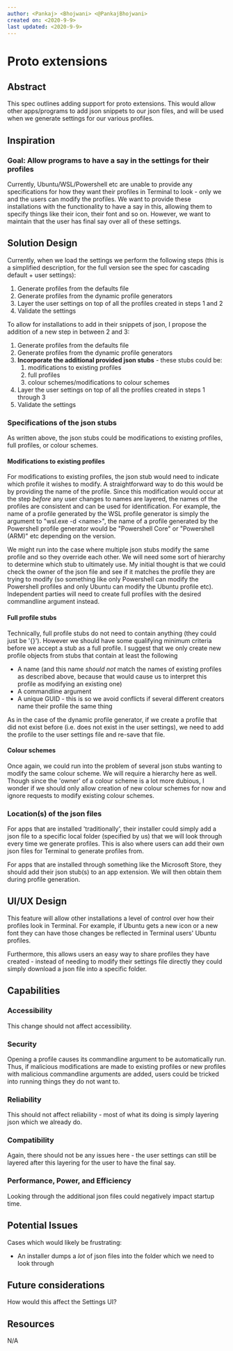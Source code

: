 ```yaml
---
author: <Pankaj> <Bhojwani> <@PankajBhojwani>
created on: <2020-9-9>
last updated: <2020-9-9>
---
```


# Proto extensions

## Abstract

This spec outlines adding support for proto extensions. This would allow other apps/programs
to add json snippets to our json files, and will be used when we generate settings for our various profiles. 

## Inspiration

### Goal: Allow programs to have a say in the settings for their profiles

Currently, Ubuntu/WSL/Powershell etc are unable to provide any specifications for how they want
their profiles in Terminal to look - only we and the users can modify the profiles. We want to provide
these installations with the functionality to have a say in this, allowing them to specify things like
their icon, their font and so on. However, we want to maintain that the user has final say over all of
these settings. 

## Solution Design

Currently, when we load the settings we perform the following steps (this is a simplified description,
for the full version see the spec for cascading default + user settings):

1. Generate profiles from the defaults file
2. Generate profiles from the dynamic profile generators
3. Layer the user settings on top of all the profiles created in steps 1 and 2
4. Validate the settings

To allow for installations to add in their snippets of json, I propose the addition of a new step
in between 2 and 3:

1. Generate profiles from the defaults file
2. Generate profiles from the dynamic profile generators
3. **Incorporate the additional provided json stubs** - these stubs could be:
   1. modifications to existing profiles
   2. full profiles
   3. colour schemes/modifications to colour schemes
4. Layer the user settings on top of all the profiles created in steps 1 through 3
5. Validate the settings

### Specifications of the json stubs

As written above, the json stubs could be modifications to existing profiles, full profiles, or colour schemes.

#### Modifications to existing profiles

For modifications to existing profiles, the json stub would need to indicate which profile it wishes to modify.
A straightforward way to do this would be by providing the name of the profile. Since this modification would
occur at the step _before_ any user changes to names are layered, the names of the profiles are consistent and
can be used for identification. For example, the name of a profile generated by the WSL profile generator is
simply the argument to "wsl.exe -d \<name\>", the name of a profile generated by the Powershell profile generator
would be "Powershell Core" or "Powershell (ARM)" etc depending on the version.

We might run into the case where multiple json stubs modify the same profile and so they override each other. We
will need some sort of hierarchy to determine which stub to ultimately use. My initial thought is that we could
check the owner of the json file and see if it matches the profile they are trying to modify (so something like
only Powershell can modify the Powershell profiles and only Ubuntu can modify the Ubuntu profile etc). Independent
parties will need to create full profiles with the desired commandline argument instead.

#### Full profile stubs

Technically, full profile stubs do not need to contain anything (they could just be '\{\}'). However we should
have some qualifying minimum criteria before we accept a stub as a full profile. I suggest that we only create
new profile objects from stubs that contain at least the following

* A name (and this name _should not_ match the names of existing profiles as described above, because that would cause us to interpret this profile as modifying an existing one)
* A commandline argument
* A unique GUID - this is so we avoid conflicts if several different creators name their profile the same thing

As in the case of the dynamic profile generator, if we create a profile that did not exist before (i.e. does not
exist in the user settings), we need to add the profile to the user settings file and re-save that file. 

#### Colour schemes

Once again, we could run into the problem of several json stubs wanting to modify the same colour scheme. We
will require a hierarchy here as well. Though since the 'owner' of a colour scheme is a lot more dubious, I wonder
if we should only allow creation of new colour schemes for now and ignore requests to modify existing colour
schemes. 

### Location(s) of the json files

For apps that are installed 'traditionally', their installer could simply add a json file to a specific local folder
(specified by us) that we will look through every time we generate profiles. This is also where users can add
their own json files for Terminal to generate profiles from. 

For apps that are installed through something like the Microsoft Store, they should add their json stub(s) to
an app extension. We will then obtain them during profile generation. 

## UI/UX Design

This feature will allow other installations a level of control over how their profiles look in Terminal. For example,
if Ubuntu gets a new icon or a new font they can have those changes be reflected in Terminal users' Ubuntu profiles.

Furthermore, this allows users an easy way to share profiles they have created - instead of needing to modify their
settings file directly they could simply download a json file into a specific folder. 

## Capabilities

### Accessibility

This change should not affect accessibility.

### Security

Opening a profile causes its commandline argument to be automatically run. Thus, if malicious modifications are made
to existing profiles or new profiles with malicious commandline arguments are added, users could be tricked into running
things they do not want to.

### Reliability

This should not affect reliability - most of what its doing is simply layering json which we already do. 

### Compatibility

Again, there should not be any issues here - the user settings can still be layered after this layering for the user
to have the final say. 

### Performance, Power, and Efficiency

Looking through the additional json files could negatively impact startup time. 

## Potential Issues

Cases which would likely be frustrating:

* An installer dumps a _lot_ of json files into the folder which we need to look through

## Future considerations

How would this affect the Settings UI? 

## Resources

N/A
